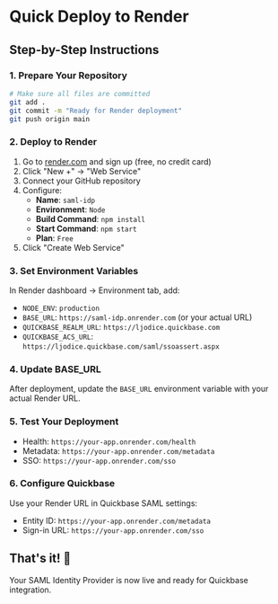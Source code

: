 # Quick Deploy to Render

## Step-by-Step Instructions

### 1. Prepare Your Repository
```bash
# Make sure all files are committed
git add .
git commit -m "Ready for Render deployment"
git push origin main
```

### 2. Deploy to Render
1. Go to [render.com](https://render.com) and sign up (free, no credit card)
2. Click "New +" → "Web Service"
3. Connect your GitHub repository
4. Configure:
   - **Name**: `saml-idp`
   - **Environment**: `Node`
   - **Build Command**: `npm install`
   - **Start Command**: `npm start`
   - **Plan**: `Free`
5. Click "Create Web Service"

### 3. Set Environment Variables
In Render dashboard → Environment tab, add:
- `NODE_ENV`: `production`
- `BASE_URL`: `https://saml-idp.onrender.com` (or your actual URL)
- `QUICKBASE_REALM_URL`: `https://ljodice.quickbase.com`
- `QUICKBASE_ACS_URL`: `https://ljodice.quickbase.com/saml/ssoassert.aspx`

### 4. Update BASE_URL
After deployment, update the `BASE_URL` environment variable with your actual Render URL.

### 5. Test Your Deployment
- Health: `https://your-app.onrender.com/health`
- Metadata: `https://your-app.onrender.com/metadata`
- SSO: `https://your-app.onrender.com/sso`

### 6. Configure Quickbase
Use your Render URL in Quickbase SAML settings:
- Entity ID: `https://your-app.onrender.com/metadata`
- Sign-in URL: `https://your-app.onrender.com/sso`

## That's it! 🎉
Your SAML Identity Provider is now live and ready for Quickbase integration.
